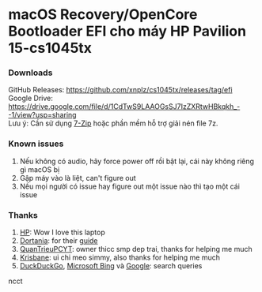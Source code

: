 # macOS Recovery/OpenCore Bootloader EFI cho máy HP Pavilion 15-cs1045tx

### Downloads
GitHub Releases: https://github.com/xnplz/cs1045tx/releases/tag/efi  
Google Drive: https://drive.google.com/file/d/1CdTwS9LAAOGsSJ7IzZXRtwHBkqkh_--1/view?usp=sharing  
Lưu ý: Cần sử dụng [7-Zip](https://7zip.org) hoặc phần mềm hỗ trợ giải nén file 7z.

### Known issues  
1. Nếu không có audio, hãy force power off rồi bật lại, cái này không riêng gì macOS bị
2. Gập máy vào là liệt, can't figure out
3. Nếu mọi người có issue hay figure out một issue nào thì tạo một cái issue

### Thanks
1. [HP](https://www.hp.com/vn-vi/home.html): Wow I love this laptop
2. [Dortania](https://github.com/dortania): for their [guide](https://dortania.github.io/OpenCore-Install-Guide)
3. [QuanTrieuPCYT](https://github.com/quantrieupcyt): owner thicc smp dep trai, thanks for helping me much
4. [Krisbane](https://github.com/krisbane): ui chi meo simmy, also thanks for helping me much
5. [DuckDuckGo](https://duck.com), [Microsoft Bing](https://bing.com) và [Google](https://google.com.vn): search queries

ncct
